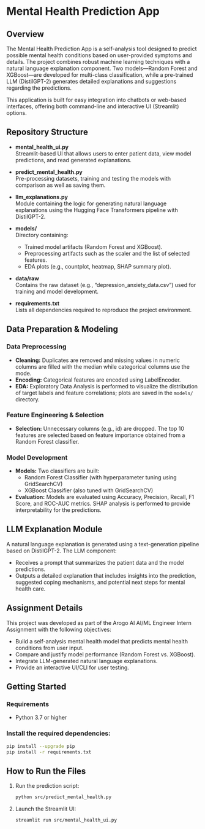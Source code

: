 # Mental Health Prediction App

## Overview
The Mental Health Prediction App is a self-analysis tool designed to predict possible mental health conditions based on user-provided symptoms and details. The project combines robust machine learning techniques with a natural language explanation component. Two models—Random Forest and XGBoost—are developed for multi-class classification, while a pre-trained LLM (DistilGPT-2) generates detailed explanations and suggestions regarding the predictions.

This application is built for easy integration into chatbots or web-based interfaces, offering both command-line and interactive UI (Streamlit) options.

## Repository Structure
- **mental_health_ui.py**  
  Streamlit-based UI that allows users to enter patient data, view model predictions, and read generated explanations.

- **predict_mental_health.py**  
  Pre-processing datasets, training and testing the models with comparison as well as saving them.

- **llm_explanations.py**  
  Module containing the logic for generating natural language explanations using the Hugging Face Transformers pipeline with DistilGPT-2.

- **models/**  
  Directory containing:
  - Trained model artifacts (Random Forest and XGBoost).
  - Preprocessing artifacts such as the scaler and the list of selected features.
  - EDA plots (e.g., countplot, heatmap, SHAP summary plot).

- **data/raw**  
  Contains the raw dataset (e.g., “depression_anxiety_data.csv”) used for training and model development.

- **requirements.txt**  
  Lists all dependencies required to reproduce the project environment.

## Data Preparation & Modeling
### Data Preprocessing
- **Cleaning:** Duplicates are removed and missing values in numeric columns are filled with the median while categorical columns use the mode.
- **Encoding:** Categorical features are encoded using LabelEncoder.
- **EDA:** Exploratory Data Analysis is performed to visualize the distribution of target labels and feature correlations; plots are saved in the `models/` directory.
  
### Feature Engineering & Selection
- **Selection:** Unnecessary columns (e.g., id) are dropped. The top 10 features are selected based on feature importance obtained from a Random Forest classifier.
  
### Model Development
- **Models:** Two classifiers are built:
  - Random Forest Classifier (with hyperparameter tuning using GridSearchCV)
  - XGBoost Classifier (also tuned with GridSearchCV)
- **Evaluation:** Models are evaluated using Accuracy, Precision, Recall, F1 Score, and ROC-AUC metrics. SHAP analysis is performed to provide interpretability for the predictions.
  
## LLM Explanation Module
A natural language explanation is generated using a text-generation pipeline based on DistilGPT-2. The LLM component:
- Receives a prompt that summarizes the patient data and the model predictions.
- Outputs a detailed explanation that includes insights into the prediction, suggested coping mechanisms, and potential next steps for mental health care.

## Assignment Details
This project was developed as part of the Arogo AI AI/ML Engineer Intern Assignment with the following objectives:
- Build a self-analysis mental health model that predicts mental health conditions from user input.
- Compare and justify model performance (Random Forest vs. XGBoost).
- Integrate LLM-generated natural language explanations.
- Provide an interactive UI/CLI for user testing.

## Getting Started
### Requirements
- Python 3.7 or higher
### Install the required dependencies:
```bash
pip install --upgrade pip
pip install -r requirements.txt
```

## How to Run the Files
1. Run the prediction script:
   ```bash
   python src/predict_mental_health.py
   ```
2. Launch the Streamlit UI:
   ```bash
   streamlit run src/mental_health_ui.py
   ```
